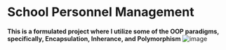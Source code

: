 # School Personnel Management
<b>This is a formulated project where I utilize some of the OOP paradigms, specifically, Encapsulation, Inherance, and Polymorphism</b>
![image](https://i.imgur.com/OoKi2GK.png)
